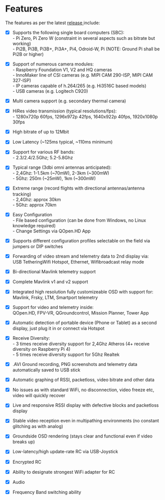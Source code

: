 # Features

The features as per the latest [release ](https://github.com/OpenHD/Open.HD/releases)include:

* [x] Supports the following single board computers (SBC):\
  \- Pi Zero, Pi Zero W (constraint in several aspects such as bitrate but working)\
  \- Pi2B, Pi3B, Pi3B+, Pi3A+, Pi4, Odroid-W, Pi  (NOTE: Ground Pi shall be Pi2B or higher)
* [x] Support of numerous camera modules:\
  \- Raspberry Foundation V1, V2 and HQ cameras\
  \- InnoMaker line of CSI cameras (e.g. MIPI CAM 290-ISP, MIPI CAM 327-ISP)\
  \- IP cameras capable of h.264/265 (e.g. Hi3516C based models)\
  \- USB cameras (e.g.  Logitech C920)
* [x] Multi camera support (e.g. secondary thermal camera)
* [x] HiRes video transmission (typical resolutions/fps):\
  \- 1280x720p 60fps, 1296x972p 42fps, 1640x922p 40fps, 1920x1080p 30fps
* [x] High bitrate of up to 12Mbit&#x20;
* [x] Low Latency (\~125ms typical, \~110ms minimum)
* [x] Support for various RF bands:\
  \- 2.3/2.4/2.5Ghz; 5.2-5.8Ghz&#x20;
* [x] Typical range (3dbi omni antennas anticipated):\
  \- 2,4Ghz: 1-1.5km (\~70mW), 2-3km (\~300mW)\
  \- 5Ghz: 250m (\~25mW), 1km (\~300mW)
* [x] Extreme range (record flights with directional antennas/antenna tracking)\
  \- 2,4Ghz: approx 30km\
  \- 5Ghz: approx 70km
* [x] Easy Configuration \
  \- File based configuration (can be done from Windows, no Linux knowledge required)\
  \- Change Settings via QOpen.HD App
* [x] Supports different configuration profiles selectable on the field via jumpers or DIP switches
* [x] Forwarding of video stream and telemetry data to 2nd display via:\
  USB TetheringWifi Hotspot, Ethernet, Wifibroadcast relay mode
* [x] Bi-directional Mavlink telemetry support
* [x] Complete Mavlink v1 and v2 support
* [x] Integrated high resolution fully customizeable OSD with support for: \
  Mavlink, Frsky, LTM, Smartport telemetry
* [x] Support for video and telemetry inside:\
  QOpen.HD, FPV-VR, QGroundcontrol, Mission Planner, Tower App
* [x] Automatic detection of portable device (Phone or Tablet) as a second display, just plug it in or connect via Hotspot&#x20;
* [x] Receive Diversity:\
  \- 3 times receive diversity support for 2,4Ghz Atheros (4+ receive diversity on Raspberry Pi 4)\
  \- 5 times receive diversity support for 5Ghz Realtek&#x20;
* [x] .AVI Ground recording, PNG screenshots and telemetry data automatically saved to USB stick
* [x] Automatic graphing of RSSI, packetloss, video bitrate and other data
* [x] No issues as with standard WiFi, no disconnection, video freeze etc, video will quickly recover
* [x] Live and responsive RSSI display with defective blocks and packetloss display
* [x] Stable video reception even in multipathing environments (no constant glitching as with analog)
* [x] Groundside OSD rendering (stays clear and functional even if video breaks up)
* [x] Low-latency/high update-rate RC via USB-Joystick
* [x] Encrypted RC
* [x] Ability to designate strongest WiFi adapter for RC
* [x] Audio
* [x] Frequency Band switching ability

